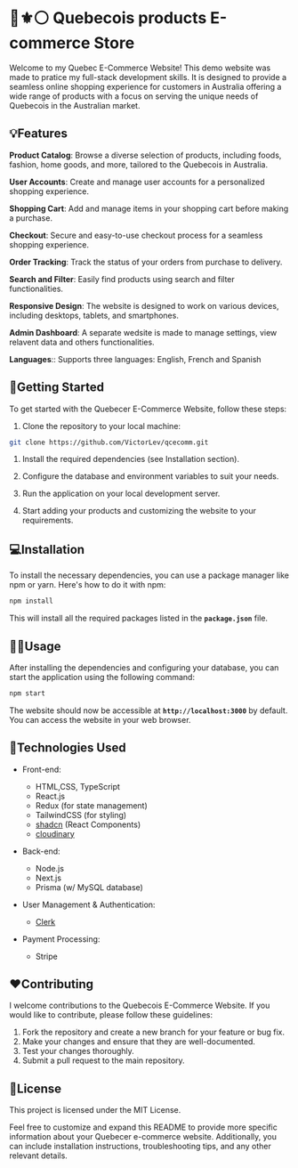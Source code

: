 # :large_blue_circle::fleur_de_lis::white_circle: Quebecois products E-commerce Store  

Welcome to my Quebec E-Commerce Website! This demo website was made to pratice my full-stack development skills. It is designed to provide a seamless online shopping experience for customers in Australia offering a wide range of products with a focus on serving the unique needs of Quebecois in the Australian market.

## :bulb:Features

**Product Catalog**: Browse a diverse selection of products, including foods, fashion, home goods, and more, tailored to the Quebecois in Australia.

**User Accounts**: Create and manage user accounts for a personalized shopping experience.

**Shopping Cart**: Add and manage items in your shopping cart before making a purchase.

**Checkout**: Secure and easy-to-use checkout process for a seamless shopping experience.

**Order Tracking**: Track the status of your orders from purchase to delivery.

**Search and Filter**: Easily find products using search and filter functionalities.

**Responsive Design**: The website is designed to work on various devices, including desktops, tablets, and smartphones.

**Admin Dashboard**:  A separate wedsite is made to manage settings, view relavent data and others functionalities.

**Languages**:: Supports three languages: English, French and Spanish


## :rocket:Getting Started
To get started with the Quebecer E-Commerce Website, follow these steps:

1. Clone the repository to your local machine:

```bash
git clone https://github.com/VictorLev/qcecomm.git
```

1. Install the required dependencies (see Installation section).

1. Configure the database and environment variables to suit your needs.

1. Run the application on your local development server.

1. Start adding your products and customizing the website to your requirements.

## :computer:Installation
To install the necessary dependencies, you can use a package manager like npm or yarn. Here's how to do it with npm:

```bash
npm install
```

This will install all the required packages listed in the **``package.json``** file.

## :technologist:Usage
After installing the dependencies and configuring your database, you can start the application using the following command:

```bash
npm start
```

The website should now be accessible at **``http://localhost:3000``** by default. You can access the website in your web browser.

## :robot:Technologies Used
- Front-end:
    - HTML,CSS, TypeScript
    - React.js
    - Redux (for state management)
    - TailwindCSS (for styling)
    - [shadcn](https://ui.shadcn.com/) (React Components)
    - [cloudinary](https://cloudinary.com/)

- Back-end:
    - Node.js
    - Next.js
    - Prisma (w/ MySQL database)

- User Management & Authentication:
    - [Clerk](https://clerk.com/)

- Payment Processing:
    - Stripe


## :hearts:Contributing
I welcome contributions to the Quebecois E-Commerce Website. If you would like to contribute, please follow these guidelines:

1. Fork the repository and create a new branch for your feature or bug fix.
1. Make your changes and ensure that they are well-documented.
1. Test your changes thoroughly.
1. Submit a pull request to the main repository.

## :book:License
This project is licensed under the MIT License.

Feel free to customize and expand this README to provide more specific information about your Quebecer e-commerce website. Additionally, you can include installation instructions, troubleshooting tips, and any other relevant details.
